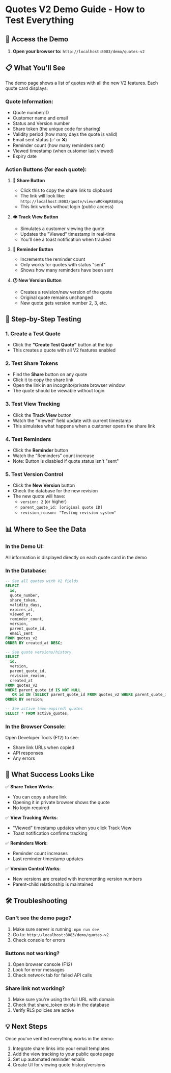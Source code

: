 # Quotes V2 Demo Guide - How to Test Everything

## 🚀 Access the Demo

1. **Open your browser to:** `http://localhost:8083/demo/quotes-v2`

## 📋 What You'll See

The demo page shows a list of quotes with all the new V2 features. Each quote card displays:

### Quote Information:
- Quote number/ID
- Customer name and email
- Status and Version number
- Share token (the unique code for sharing)
- Validity period (how many days the quote is valid)
- Email sent status (✅ or ❌)
- Reminder count (how many reminders sent)
- Viewed timestamp (when customer last viewed)
- Expiry date

### Action Buttons (for each quote):

1. **🔗 Share Button**
   - Click this to copy the share link to clipboard
   - The link will look like: `http://localhost:8083/quote/view/wROkWpREAEpq`
   - This link works without login (public access)

2. **👁️ Track View Button**
   - Simulates a customer viewing the quote
   - Updates the "Viewed" timestamp in real-time
   - You'll see a toast notification when tracked

3. **🔔 Reminder Button**
   - Increments the reminder count
   - Only works for quotes with status "sent"
   - Shows how many reminders have been sent

4. **🕐 New Version Button**
   - Creates a revision/new version of the quote
   - Original quote remains unchanged
   - New quote gets version number 2, 3, etc.

## 🧪 Step-by-Step Testing

### 1. Create a Test Quote
- Click the **"Create Test Quote"** button at the top
- This creates a quote with all V2 features enabled

### 2. Test Share Tokens
- Find the **Share** button on any quote
- Click it to copy the share link
- Open the link in an incognito/private browser window
- The quote should be viewable without login

### 3. Test View Tracking
- Click the **Track View** button
- Watch the "Viewed" field update with current timestamp
- This simulates what happens when a customer opens the share link

### 4. Test Reminders
- Click the **Reminder** button
- Watch the "Reminders" count increase
- Note: Button is disabled if quote status isn't "sent"

### 5. Test Version Control
- Click the **New Version** button
- Check the database for the new revision
- The new quote will have:
  - `version: 2` (or higher)
  - `parent_quote_id: [original quote ID]`
  - `revision_reason: "Testing revision system"`

## 📊 Where to See the Data

### In the Demo UI:
All information is displayed directly on each quote card in the demo

### In the Database:
```sql
-- See all quotes with V2 fields
SELECT 
  id,
  quote_number,
  share_token,
  validity_days,
  expires_at,
  viewed_at,
  reminder_count,
  version,
  parent_quote_id,
  email_sent
FROM quotes_v2
ORDER BY created_at DESC;

-- See quote versions/history
SELECT 
  id,
  version,
  parent_quote_id,
  revision_reason,
  created_at
FROM quotes_v2
WHERE parent_quote_id IS NOT NULL
   OR id IN (SELECT parent_quote_id FROM quotes_v2 WHERE parent_quote_id IS NOT NULL)
ORDER BY version;

-- See active (non-expired) quotes
SELECT * FROM active_quotes;
```

### In the Browser Console:
Open Developer Tools (F12) to see:
- Share link URLs when copied
- API responses
- Any errors

## 🎯 What Success Looks Like

✅ **Share Token Works**: 
- You can copy a share link
- Opening it in private browser shows the quote
- No login required

✅ **View Tracking Works**:
- "Viewed" timestamp updates when you click Track View
- Toast notification confirms tracking

✅ **Reminders Work**:
- Reminder count increases
- Last reminder timestamp updates

✅ **Version Control Works**:
- New versions are created with incrementing version numbers
- Parent-child relationship is maintained

## 🛠️ Troubleshooting

### Can't see the demo page?
1. Make sure server is running: `npm run dev`
2. Go to: `http://localhost:8083/demo/quotes-v2`
3. Check console for errors

### Buttons not working?
1. Open browser console (F12)
2. Look for error messages
3. Check network tab for failed API calls

### Share link not working?
1. Make sure you're using the full URL with domain
2. Check that share_token exists in the database
3. Verify RLS policies are active

## 💡 Next Steps

Once you've verified everything works in the demo:
1. Integrate share links into your email templates
2. Add the view tracking to your public quote page
3. Set up automated reminder emails
4. Create UI for viewing quote history/versions